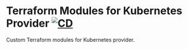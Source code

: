 # Terraform Modules for Kubernetes Provider [![CD](https://github.com/ghoztsys/kubernetes-terraform-modules/workflows/CD/badge.svg)](https://github.com/ghoztsys/kubernetes-terraform-modules/actions/workflows/cd.yml)

Custom Terraform modules for Kubernetes provider.
